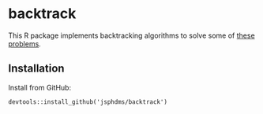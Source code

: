 
<!-- README.md is generated from README.Rmd. Please edit that file -->
backtrack
=========

This R package implements backtracking algorithms to solve some of [these problems](https://www.geeksforgeeks.org/backtracking-algorithms/).

Installation
------------

Install from GitHub:

    devtools::install_github('jsphdms/backtrack')
